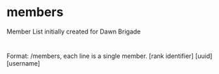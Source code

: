 # members
Member List initially created for Dawn Brigade
#
Format: /members, each line is a single member.  [rank identifier] [uuid] [username]
